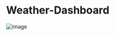 # Weather-Dashboard

![image](https://user-images.githubusercontent.com/14128252/202872519-8c3a3238-dfcd-4944-9c0a-43c4387a81b2.png)
